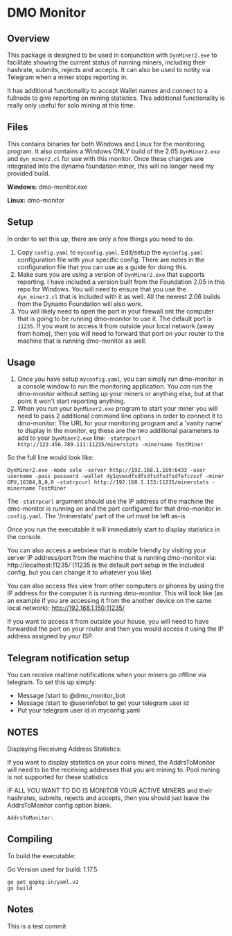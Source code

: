 # DMO Monitor

## Overview

This package is designed to be used in conjunction with `DynMiner2.exe` to facilitate showing the current status 
of running miners, including their hashrate, submits, rejects and accepts. It can also be used to notity via
Telegram when a miner stops reporting in.

It has additional functionality to accept Wallet names and connect to a fullnode to give reporting on 
mining statistics. This additional functionality is really only useful for solo mining at this time.


## Files

This contains binaries for both Windows and Linux for the monitoring program.
It also contains a Windows ONLY build of the 2.05 `DynMiner2.exe` and `dyn_miner2.cl` for use with this monitor.
Once these changes are integrated into the dynamo foundation miner, this will no longer need my provided build.

**Windows:** dmo-monitor.exe

**Linux:** dmo-monitor

## Setup

In order to set this up, there are only a few things you need to do:

1. Copy `config.yaml` to `myconfig.yaml`. Edit/setup the `myconfig.yaml`
   configuration file with your specific config. There are notes in the
   configuration file that you can use as a guide for doing this.
2. Make sure you are using a version of `DynMiner2.exe` that supports reporting.
   I have included a version built from the Foundation 2.05 in this repo for
   Windows. You will need to ensure that you use the `dyn_miner2.cl` that is
   included with it as well. All the newest 2.06 builds from the Dynamo Foundation will also work.
3. You will likely need to open the port in your firewall ont the computer that is going to be running
   dmo-monitor to use it. The default port is `11235`. If you want to access it from
   outside your local network (away from home), then you will need to forward that
   port on your router to the machine that is running dmo-monitor as well.


## Usage

1. Once you have setup `myconfig.yaml`, you can simply run dmo-monitor in a console
   window to run the monitoring application. You *can* run the
   dmo-monitor without setting up your miners or anything else, but at that
   point it won't start reporting anything.
2. When you run your `DynMiner2.exe` program to start your miner you will need to pass 2
   additional command line options in order to connect it to dmo-monitor: The
   URL for your monitoring program and a 'vanity name' to display in the
   monitor, eg these are the two additional parameters to add to your
   `DynMiner2.exe` line: `-statrpcurl http://123.456.789.111:11235/minerstats
   -minername TestMiner`

So the full line would look like:

```
DynMiner2.exe -mode solo -server http://192.168.1.169:6433 -user username -pass password -wallet dy1qvesdfsdfsdfsdfsdfsdfefczsvf -miner GPU,16384,8,0,0 -statrpcurl http://192.168.1.133:11235/minerstats -minername TestMiner
```

The `-statrpcurl` argument should use the IP address of the machine the dmo-monitor is running on and the port configured for that dmo-monitor in `config.yaml`. The '/minerstats' part of the url must be left as-is

Once you run the executable it will immediately start to display statistics in the console. 

You can also access a webview that is mobile friendly by visiting your server IP address/port 
from the machine that is running dmo-monitor via:
http://localhost:11235/ 
(11235 is the default port setup in the included config, but you can change it to whatever you like)

You can also access this view from other computers or phones by using the IP address for the computer it is running dmo-monitor.
This will look like (as an example if you are accessing it from the another device on the same local network):
http://192.168.1.150:11235/

If you want to access it from outside your house, you will need to have
forwarded the port on your router and then you would access it using the IP
address assigned by your ISP.


## Telegram notification setup

You can receive realtime notifications when your miners go offline via telegram.
To set this up simply:
* Message /start to @dmo_monitor_bot
* Message /start to @userinfobot to get your telegram user id
* Put your telegram user id in myconfig.yaml


## NOTES

Displaying Receiving Address Statistics:

If you want to display statistics on your coins mined, the AddrsToMonitor will need to be the receiving addresses that you are mining to.
Pool mining is not supported for these statistics

IF ALL YOU WANT TO DO IS MONITOR YOUR ACTIVE MINERS and their hashrates, submits, rejects and accepts, 
then you should just leave the AddrsToMonitor config option blank.
```
AddrsToMonitor: 
```

## Compiling

To build the executable:

Go Version used for build: 1.17.5

```
go get gopkg.in/yaml.v2
go build
```

## Notes
This is a test commit
